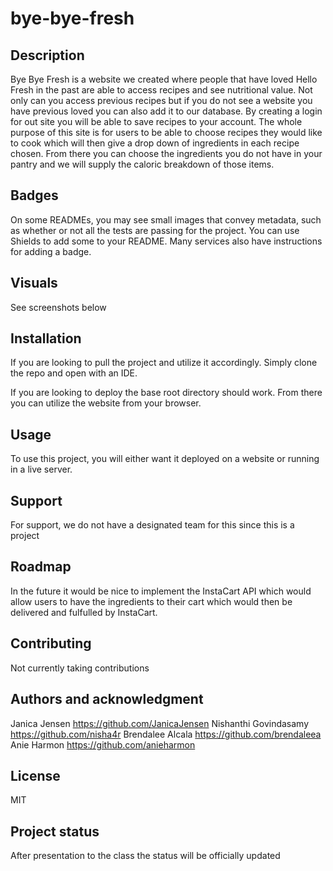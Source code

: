 # bye-bye-fresh

## Description
Bye Bye Fresh is a website we created where people that have loved Hello Fresh in the past are able to access recipes and see nutritional value. Not only can you access previous recipes but if you do not see a website you have previous loved you can also add it to our database. By creating a login for out site you will be able to save recipes to your account. The whole purpose of this site is for users to be able to choose recipes they would like to cook which will then give a drop down of ingredients in each recipe chosen. From there you can choose the ingredients you do not have in your pantry and we will supply the caloric breakdown of those items. 

## Badges
On some READMEs, you may see small images that convey metadata, such as whether or not all the tests are passing for the project. You can use Shields to add some to your README. Many services also have instructions for adding a badge.

## Visuals
See screenshots below

## Installation
If you are looking to pull the project and utilize it accordingly. Simply clone the repo and open with an IDE.

If you are looking to deploy the base root directory should work. From there you can utilize the website from your browser.



## Usage
To use this project, you will either want it deployed on a website or running in a live server.

## Support
For support, we do not have a designated team for this since this is a project

## Roadmap
In the future it would be nice to implement the InstaCart API which would allow users to have the ingredients to their cart which would then be delivered and fulfulled by InstaCart.

## Contributing
Not currently taking contributions

## Authors and acknowledgment
Janica Jensen               https://github.com/JanicaJensen
Nishanthi Govindasamy       https://github.com/nisha4r
Brendalee Alcala            https://github.com/brendaleea
Anie Harmon                 https://github.com/anieharmon

## License
MIT

## Project status
After presentation to the class the status will be officially updated

